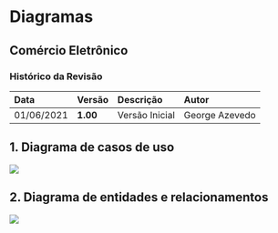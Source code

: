 # Diagramas

## Comércio Eletrônico

### Histórico da Revisão 

|  Data  | Versão | Descrição | Autor |
|:-------|:-------|:----------|:------|
| 01/06/2021 | **1.00** | Versão Inicial  | George Azevedo |

## 1. Diagrama de casos de uso 

![](https://github.com/PI-InfoWeb-CNAT/comercioeletronico/tree/main/docs/Diagrama_Casos_de_Uso.png)

## 2. Diagrama de entidades e relacionamentos

![](https://github.com/PI-InfoWeb-CNAT/comercioeletronico/tree/main/docs/Diagrama_Entidades_e_Relacionamentos.png)
